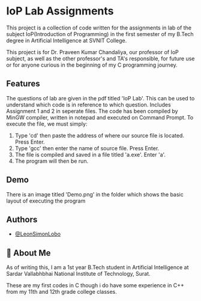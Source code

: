 
# IoP Lab Assignments

This project is a collection of code written for the assignments in lab of the subject IoP(Introduction of Programming) in the first semester of my B.Tech degree in Artificial Intelligence at SVNIT College.

This project is for Dr. Praveen Kumar Chandaliya, our professor of IoP subject, as well as the other professor's and TA's responsible, for future use or for anyone curious in the beginning of my C programming journey.


## Features

The questions of lab are given in the pdf titled 'IoP Lab'. This can be used to understand which code is in reference to which question.
Includes Assignment 1 and 2 in seperate files.
The code has been compiled by MinGW compiler, written in notepad and executed on Command Prompt.
To execute the file, we must simply:  
1) Type 'cd' then paste the address of where our source file is located. Press Enter.
2) Type 'gcc' then enter the name of source file. Press Enter.  
3) The file is compiled and saved in a file titled 'a.exe'. Enter 'a'.  
4) The program will then be run.

## Demo

There is an image titled 'Demo.png' in the folder which shows the basic layout of executing the program

## Authors

- [@LeonSimonLobo](https://github.com/LeonSimonLobo)


## 🚀 About Me
As of writing this, I am a 1st year B.Tech student in Artificial Intelligence at Sardar Vallabhbhai National Institute of Technology, Surat.

These are my first codes in C though i do have some experience in C++ from my 11th and 12th grade college classes.

